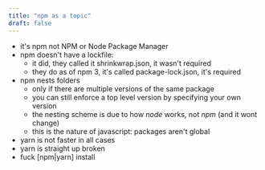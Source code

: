 ```yaml
---
title: "npm as a topic"
draft: false
---
```


  - it's npm not NPM or Node Package Manager
  - npm doesn't have a lockfile:
    - it did, they called it shrinkwrap.json, it wasn't required
    - they do as of npm 3, it's called package-lock.json, it's required
  - npm nests folders
    - only if there are multiple versions of the same package
    - you can still enforce a top level version by specifying your own version
    - the nesting scheme is due to how *node* works, not *npm* (and it wont change)
    - this is the nature of javascript: packages aren't global
  - yarn is not faster in all cases
  - yarn is straight up broken
  - fuck [npm|yarn] install
